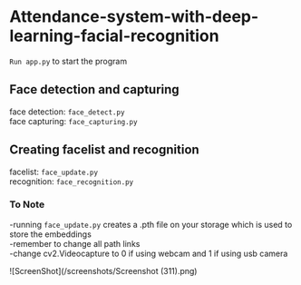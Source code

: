 # Attendance-system-with-deep-learning-facial-recognition
`Run app.py` to start the program
## Face detection and capturing
  face detection:
  `face_detect.py`  
  face capturing:
  `face_capturing.py`
  
## Creating facelist and recognition
  facelist:
  `face_update.py`  
  recognition:
  `face_recognition.py`
  
### To Note 
 -running `face_update.py` creates a .pth file on your storage which is used to store the embeddings  
 -remember to change all path links  
 -change cv2.Videocapture to 0 if using webcam and 1 if using usb camera  

![ScreenShot](/screenshots/Screenshot (311).png)
